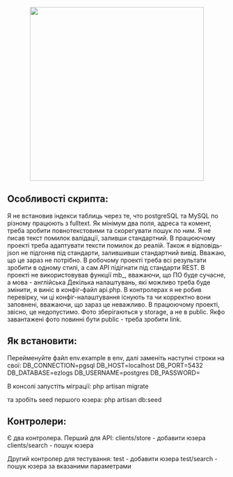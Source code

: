 <p align="center"><img src="https://res.cloudinary.com/dtfbvvkyp/image/upload/v1566331377/laravel-logolockup-cmyk-red.svg" width="400"></p>

## Особливості скрипта:
Я не встановив індекси таблиць через те, что postgreSQL та MySQL по різному працюють з fulltext. Як мінімум два поля, адреса та комент, треба зробити повнотекстовими та скорегувати пошук по ним.
Я не писав текст помилок валідації, заливши стандартний. В працюючому проекті треба адаптувати тексти помилок до реалій.
Також я відповідь-json не підгоняв під стандарти, залившивши стандартний вивід. Вважаю, що це зараз не потрібно. В робочому проекті треба всі результати зробити в одному стилі, а сам API підігнати під стандарти REST.
В проекті не використовував функції mb_, вважаючи, що ПО буде сучасне, а мова - англійська
Декілька налаштувань, які можливо треба буде змінити, я виніс в конфіг-файл api.php. В контролерах я не робив перевірку, чи ці конфіг-налаштування існують та чи корректно вони заповнені, вважаючи, що зараз це неважливо. В працюючому проекті, звісно, це недопустимо.
Фото зберігаються у storage, а не в public. Якфо завантажені фото повинні бути public - треба зробити link.

## Як встановити:

Перейменуйте файл env.example в env, далі заменіть наступні строки на свої:
DB_CONNECTION=pgsql
DB_HOST=localhost
DB_PORT=5432
DB_DATABASE=ezlogs
DB_USERNAME=postgres
DB_PASSWORD=

В консолі запустіть міграції: 
php artisan migrate

та зробіть seed першого юзера:
php artisan db:seed

## Контролери:

Є два контролера. Перший для API:
clients/store - добавити юзера
clients/search - пошук юзера

Другий контролер для тестування:
test - добавити юзера
test/search - пошук юзера за вказаними параметрами
